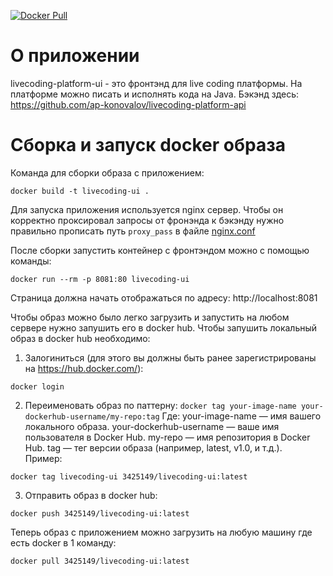 [![Docker Pull](https://img.shields.io/badge/docker_image-pull-blue)](https://hub.docker.com/repository/docker/3425149/livecoding-ui/tags)

# О приложении
livecoding-platform-ui - это фронтэнд для live coding платформы. На платформе можно писать и исполнять кода на Java. 
Бэкэнд здесь: https://github.com/ap-konovalov/livecoding-platform-api 

# Сборка и запуск docker образа
Команда для сборки образа с приложением:
```shell 
docker build -t livecoding-ui .
```
Для запуска приложения используется nginx сервер. Чтобы он корректно проксировал запросы от фронэнда к бэкэнду нужно правильно прописать 
путь `proxy_pass` в файле [nginx.conf](nginx.conf)

После сборки запустить контейнер с фронтэндом можно с помощью команды:
```shell 
docker run --rm -p 8081:80 livecoding-ui
``` 
Страница должна начать отображаться по адресу: http://localhost:8081

Чтобы образ можно было легко загрузить и запустить на любом сервере нужно запушить его в docker hub.
Чтобы запушить локальный образ в docker hub необходимо:
1. Залогиниться (для этого вы должны быть ранее зарегистрированы на https://hub.docker.com/):
```shell 
docker login
```
2. Переименовать образ по паттерну: `docker tag your-image-name your-dockerhub-username/my-repo:tag`
   Где:
   your-image-name — имя вашего локального образа.
   your-dockerhub-username — ваше имя пользователя в Docker Hub.
   my-repo — имя репозитория в Docker Hub.
   tag — тег версии образа (например, latest, v1.0, и т.д.).<br>
   Пример:
```shell
docker tag livecoding-ui 3425149/livecoding-ui:latest
```
3. Отправить образ в docker hub:
```shell
docker push 3425149/livecoding-ui:latest
```
Теперь образ с приложением можно загрузить на любую машину где есть docker в 1 команду:
```shell
docker pull 3425149/livecoding-ui:latest
```

